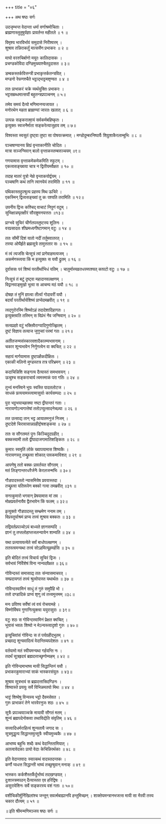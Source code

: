 +++
title = "०६"

+++
अथ षष्ठः सर्गः

उदजृम्भन्त वेदान्ता धर्मा वर्णाश्रमोचिताः ।  
ब्राह्मणास्तुतुषुर्यज्ञाः प्रावर्तन्त महीतले ॥ १ ॥

विमृश्य भारविर्भावं समुदासे निरीश्वरम् ।  
शुश्राव तन्निराकर्तुं मात्सर्येण प्रभाकरः ॥ २ ॥

माघो वररुचिर्बाणो मयूरः कालिदासकः ।  
प्रचण्डकोविदा दण्डिमुख्याश्चैतदुदासत ॥ ३॥

डम्बकस्तर्कवित्तन्त्री प्रभाकृत्तर्कतन्त्रवित् ।  
मण्डनो रेफणश्चैते भट्टाद्भाट्टमशृण्वत ॥ ४ ॥

ततः प्राभाकरं चक्रे व्यर्थयुक्तिः प्रभाकरः ।  
भट्टसम्रब्धमात्सर्यो बहुतन्त्रप्रपञ्चनम् ॥ ५॥

तमेव समयं दैत्यो मणिमानप्यजायत ।  
मनोरथेन महता ब्राह्मण्यां जारतः खलात् ॥ ६ ॥

उत्पन्नः सङ्करात्मा॒यं सर्वकर्मबहिष्कृतः ।  
इत्युक्तः स्वजनैर्माता सङ्करेत्याजुहाव तम् ॥ ७॥

विश्वस्ता स्वसुतं दृष्ट्वा तुष्टा सा पोषयत्क्रमात् । मण्डोदुम्बरनिष्पार्वैः शिग्रुशाकैरलाम्बुभिः ॥ ८ ॥

पञ्चषाण्यानय क्षिप्रं वृन्ताकानीति चोदितः ।  
मात्रा सञ्जग्मिवान् बालो वृन्ताकस्तम्बसञ्चयम् ॥९॥

गणयामास वृन्ताकमेकमेकमिति स्फुटम् ।  
एकत्वसङ्ख्यया चात्र न द्वितीयमवैक्षत ॥ १० ॥

तदाह मातरं पुत्रो नेक्षे वृन्ताकयोर्द्वयम् ।  
पञ्चषाणि कथं तानि त्वानयेयं तरामिति ॥ ११ ॥

पथिकास्तदुपश्रुत्य प्रहस्य मिथ ऊचिरे ।  
एकस्मिन् द्वित्वसङ्ख्यां तु कः पश्यति तरामिति ॥ १२॥

उपनीय द्विजः कश्चिद् वाचाटं निपुणं वटुम् ।  
सुभिक्षान्नघृतक्षीरं सौराष्ट्रमनयत्ततः ॥१३॥

प्राग्भवे सुचिरं चीर्णतपस्तुष्टस्य शूलिनः ।  
वरप्रसादतः शीघ्रमध्यगीष्टागमान् वटुः ॥ १४ ॥

ततः सौमीं दिशं यातो नदीं तर्तुमवातरत् ।  
तस्या ओघैर्हृते ब्रह्मसूत्रे तामुत्ततार सः ॥ १५ ॥

मं त्वं त्यजसि चेत्सूत्रं त्वां प्रागेवाहमत्यजम् ।  
अकर्मणस्त्वया किं म इत्युक्तः स ययौ द्रुतम् ॥ १६ ॥

दुर्वाससः परं शिष्यं परतीर्थाभिधं यतिम् । चातुर्मास्यव्रतधरमपश्यत् कापटो वटुः ॥ १७ ॥

निःसूत्रं तं बटुं दृष्ट्वा महादानवलक्षणम् ।  
विद्वानवाङ्मुखो भूत्वा स आचम्य मठं ययौ ॥ १८ ॥

दोषज्ञ तं मुनिं ज्ञात्वा तीर्त्वा गोदावरीं ययौ ।  
बदर्यां परतीर्थार्यशिष्यं प्राप्येदमब्रवीत् ॥ १९ ॥

त्वद्गुरोरस्मि शिष्योऽहं तदादेशादिहागतः ।  
इत्युक्तवति तस्मिन् स विप्रंभं नैव जग्मिवान् ॥ २० ॥

सत्यप्रज्ञो वटुं भक्तिवैराग्यादिगुणोज्झितम् ।  
दुष्टं विज्ञाय तत्याज जुगुप्सां परमां गतः ॥ २१॥

अतीतजन्मसंस्कारवशादैकात्म्यभावनाम् ।  
चकार शून्यभावेन निर्गुणत्वेन वा क्वचित् ॥ २२ ॥

सहायं मार्गयामास दुष्टपक्षैकदीक्षितः ।  
एकाकी मलिनो मुण्डस्तत्र तत्र परिभ्रमन् ॥ २३ ॥

कदाचिन्निशि सङ्गत्य दैत्यास्तं समभावयन् ।  
ऊचुश्च सङ्कराचार्य त्वमस्माकं परा गतिः ॥ २४ ॥

तुभ्यं मनस्विने भूयः स्वस्ति पादतलोटज ।  
साधकं प्रत्ययामस्त्वामासुर्याः कार्यसम्पदः ॥ २५ ॥

पुरा भट्टभयाच्छाक्या नष्टा द्वीपान्तरं गताः ।  
नारायणोऽन्वगात्तेषां ततोऽप्युत्सादनेच्छ्या ॥ २६ ॥

तत उत्साद्य तान् भट्ट आयातमनुजं निजम् ।  
दुष्टदेशे चिरावासान्नग्रहीद्दोषशङ्कया ॥ २७ ॥

ततः स सौगतमतं पुनः किञ्चिदुदग्रहीत् ।  
बक्कस्वामी ततो द्वीपादाजगामातिशङ्कितः ॥ २८ ॥

कुमारः स्वमृतिं लोके ख्यापयामास शिष्यकैः ।  
नारायणस्तु तच्छ्रुत्वा शोकात् पावकमाविशत् ॥ २९ ॥

आपणेषु ततो बक्कः प्रावर्तयत सौगतम् ।  
मतं लिङ्गान्तरधरैर्जनैः केरलजन्मभिः ॥ ३०॥

गौडपादस्ततो न्यासमियेष प्रवयास्तदा ।  
तच्छ्रुत्वा यतिरूपेण बक्को गत्वा तमब्रवीत् ॥३१ ॥

सनत्कुमारो भगवान् प्रेषयामास मां तव ।  
मोक्षप्रवर्तनायैव द्वैतभावेन किं फलम् ॥ ३२॥

इत्युक्तो गौडपादस्तु सम्भ्रमेण ननाम तम् ।  
विप्रस्तुर्याश्रमं प्राप्य तत्त्वं शुश्राव बक्कतः ॥ ३३ ॥

तद्विवर्तप्रपञ्चोऽयं बाध्यते ज्ञानसम्पदि ।  
ज्ञानं तु तप्तलोहाप्तजलन्यायेन शाम्यति ॥ ३४ ॥

यथा प्रत्याययत्येते सर्वं बाधोपलक्षणम् ।  
ततस्त्वमन्यथा तत्त्वं सोऽहमित्यूहमर्हसि ॥ ३५ ॥

इति बोदितं तत्त्वं विचार्य सुचिरं द्विजः ।  
सर्वभावं निर्विशेषं विना नान्यदवैक्षत ॥ ३६॥

गोविन्दस्तं समासाद्य ततः संन्यासमाचरत् ।  
सम्प्रदायगतं तत्त्वं श्रुत्वोपास्त यथार्थतः ॥ ३७ ॥

गोविन्दस्वामिनं साधुं तं गुरुं समुपैहि भो ।  
ततो दण्डादिकं प्राप्यं शृणु त्वं तत्त्वमुत्तमम् ॥३८॥

मनः प्रविश्य सर्वेषां त्वं वयं रोचयामहे ।  
विष्णोर्विषय गुणानित्युक्त्वा ययुरासुराः ॥ ३९॥

वटुः शठः स गोविन्दस्वामिनं प्रेक्षत क्वचित् ।  
भूयासं भवतः शिष्यो न मेऽन्यस्त्वादृशो गुरुः ॥ ४०॥

इत्यूचिवांसं गोविन्दः स तं पर्यग्रहीद्भुतम् ।  
प्रच्छाद्य शून्यवादित्वं वेदान्तिव्यपदेशतः ॥ ४१ ॥

वर्तयामो मतं स्वीयमन्यथा गर्हयन्ति नः ।  
तदर्थं सूत्रहृदयं ब्रह्मदत्ताच्छृणोम्यहम् ॥ ४२ ॥

इति गोविन्दमाभाष्य मायी सिद्धान्तिनं ययौ ।  
प्रभाकरकुमाराभ्यां साकं भास्करसंयुतः ॥ ४३॥

शुश्राव सूत्रभावं स ब्रह्मदत्तात्त्रिदण्डिनः ।  
शिष्यास्ते प्रययुः सर्वे विभिन्नमतयो मिथः ॥ ४४ ॥

भाट्टं शिष्येषु विन्यस्य भट्टो दैवमसेवत ।  
गुरुः प्राभाकरं तेने भारवेरनुजः शठः ॥ ४५ ॥

सूत्रैः प्रपञ्चयाञ्चक्रे मायावी सौगतं मतम् ।  
शून्यं ब्रह्मपदेनोक्त्वा तथाविद्येति संवृतिम् ॥ ४६ ॥ 

सत्त्वादिधर्मराहित्यं शून्यतायै जगाद सः ।  
सूत्रमुद्धृत्य सिद्धान्तमुत्सूत्रैः स्वीयमुच्चकैः ॥ ४७ ॥

आभाष्य बहुभिः शब्दैः कथं वेदान्तितामियात् ।  
अतत्वावेदकाः प्रायो वेदाः केचिन्निरर्थकाः ॥ ४८ ॥

इति वेदान्तवादः स्यात्कथं वादस्तदन्तकः ।  
कर्णौ प्यधत्त सिद्धान्ती भाष्यं तच्छुश्रुवान् मनाक् ॥ ४९ ॥

भास्करः कर्कशैस्तर्कैर्दुर्भाष्यं तदखण्डयत् ।  
दुःशास्त्रमपठन् दैत्यास्तत एव हरिद्विषः ।  
असुरावेशिनः सर्वे सङ्करस्य वशं गताः ॥ ५०॥

वशीचिकीर्शुर्निखिलांश्च जन्तून् सवर्त्मबाह्यानपि हन्तुमिच्छन् । शाक्तेयमन्त्रानभजत्स मायी सा भैरवी तस्य चकार दौत्यम् ॥ ५१ ॥

॥ इति श्रीमन्मणिमञ्जय षष्ठः सर्गः ॥

---------------
